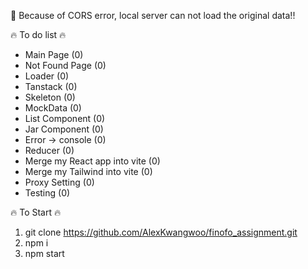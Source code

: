 <!-- Please read!! -->

🙉 Because of CORS error, local server can not load the original data!!

🔥 To do list 🔥

- Main Page (0)
- Not Found Page (0)
- Loader (0)
- Tanstack (0)
- Skeleton (0)
- MockData (0)
- List Component (0)
- Jar Component (0)
- Error -> console (0)
- Reducer (0)
- Merge my React app into vite (0)
- Merge my Tailwind into vite (0)
- Proxy Setting (0)
- Testing (0)

🔥 To Start 🔥

1. git clone https://github.com/AlexKwangwoo/finofo_assignment.git
2. npm i
3. npm start
